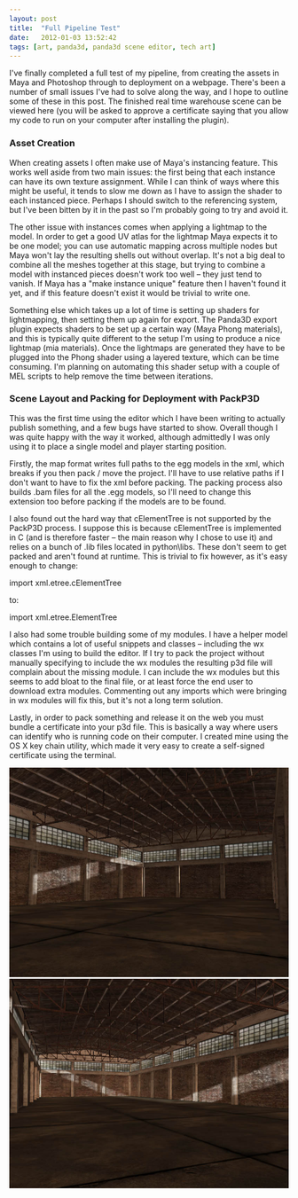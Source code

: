 ```yaml
---
layout: post
title:  "Full Pipeline Test"
date:   2012-01-03 13:52:42
tags: [art, panda3d, panda3d scene editor, tech art]
---
```

I've finally completed a full test of my pipeline, from creating the assets in Maya and Photoshop through to deployment on a webpage. There's been a number of small issues I've had to solve along the way, and I hope to outline some of these in this post. The finished real time warehouse scene can be viewed here (you will be asked to approve a certificate saying that you allow my code to run on your computer after installing the plugin).

### Asset Creation
When creating assets I often make use of Maya's instancing feature. This works well aside from two main issues: the first being that each instance can have its own texture assignment. While I can think of ways where this might be useful, it tends to slow me down as I have to assign the shader to each instanced piece. Perhaps I should switch to the referencing system, but I've been bitten by it in the past so I'm probably going to try and avoid it.

The other issue with instances comes when applying a lightmap to the model. In order to get a good UV atlas for the lightmap Maya expects it to be one model; you can use automatic mapping across multiple nodes but Maya won't lay the resulting shells out without overlap. It's not a big deal to combine all the meshes together at this stage, but trying to combine a model with instanced pieces doesn't work too well – they just tend to vanish. If Maya has a "make instance unique" feature then I haven't found it yet, and if this feature doesn't exist it would be trivial to write one.

Something else which takes up a lot of time is setting up shaders for lightmapping, then setting them up again for export. The Panda3D export plugin expects shaders to be set up a certain way (Maya Phong materials), and this is typically quite different to the setup I'm using to produce a nice lightmap (mia materials). Once the lightmaps are generated they have to be plugged into the Phong shader using a layered texture, which can be time consuming. I'm planning on automating this shader setup with a couple of MEL scripts to help remove the time between iterations.

### Scene Layout and Packing for Deployment with PackP3D
This was the first time using the editor which I have been writing to actually publish something, and a few bugs have started to show. Overall though I was quite happy with the way it worked, although admittedly I was only using it to place a single model and player starting position.

Firstly, the map format writes full paths to the egg models in the xml, which breaks if you then pack / move the project. I'll have to use relative paths if I don't want to have to fix the xml before packing. The packing process also builds .bam files for all the .egg models, so I'll need to change this extension too before packing if the models are to be found.

I also found out the hard way that cElementTree is not supported by the PackP3D process. I suppose this is because cElementTree is implemented in C (and is therefore faster – the main reason why I chose to use it) and relies on a bunch of .lib files located in python\libs. These don't seem to get packed and aren't found at runtime. This is trivial to fix however, as it's easy enough to change:

import xml.etree.cElementTree

to:

import xml.etree.ElementTree

I also had some trouble building some of my modules. I have a helper model which contains a lot of useful snippets and classes – including the wx classes I'm using to build the editor. If I try to pack the project without manually specifying to include the wx modules the resulting p3d file will complain about the missing module. I can include the wx modules but this seems to add bloat to the final file, or at least force the end user to download extra modules. Commenting out any imports which were bringing in wx modules will fix this, but it's not a long term solution.

Lastly, in order to pack something and release it on the web you must bundle a certificate into your p3d file. This is basically a way where users can identify who is running code on their computer. I created mine using the OS X key chain utility, which made it very easy to create a self-signed certificate using the terminal.

![My helpful screenshot](/assets/images/warehouseTest01.jpg)![My helpful screenshot](/assets/images/warehouseTest02.jpg)